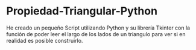 # Propiedad-Triangular-Python
He creado un pequeño Script utilizando Python y su librería Tkinter con la función de poder leer el largo de los lados de un triangulo para ver si en realidad es posible construirlo.
